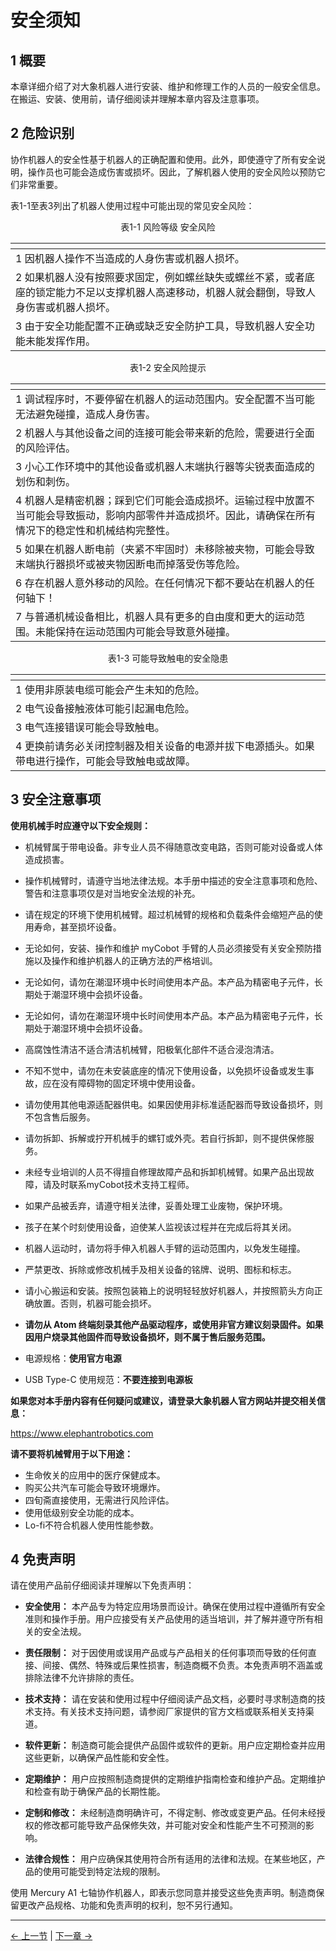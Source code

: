 # 安全须知

## 1 概要

  本章详细介绍了对大象机器人进行安装、维护和修理工作的人员的一般安全信息。在搬运、安装、使用前，请仔细阅读并理解本章内容及注意事项。

## 2 危险识别

 协作机器人的安全性基于机器人的正确配置和使用。此外，即使遵守了所有安全说明，操作员也可能会造成伤害或损坏。因此，了解机器人使用的安全风险以预防它们非常重要。

 表1-1至表3列出了机器人使用过程中可能出现的常见安全风险：

<center>表1-1 风险等级 安全风险</center>

| <img src="image/danger.png" title="" alt="" data-align="center">       |
| ---------------------------------------------------------------------- |
| 1 因机器人操作不当造成的人身伤害或机器人损坏。 |
| 2 如果机器人没有按照要求固定，例如螺丝缺失或螺丝不紧，或者底座的锁定能力不足以支撑机器人高速移动，机器人就会翻倒，导致人身伤害或机器人损坏。 |
| 3 由于安全功能配置不正确或缺乏安全防护工具，导致机器人安全功能未能发挥作用。|

<center>表1-2 安全风险提示</center>

| <img src="image/warning.png" title="" alt="" data-align="center">               |
| ------------------------------------------------------------------------------- |
| 1 调试程序时，不要停留在机器人的运动范围内。安全配置不当可能无法避免碰撞，造成人身伤害。 |
| 2 机器人与其他设备之间的连接可能会带来新的危险，需要进行全面的风险评估。 |
| 3 小心工作环境中的其他设备或机器人末端执行器等尖锐表面造成的划伤和刺伤。 |
| 4 机器人是精密机器；踩到它们可能会造成损坏。运输过程中放置​​不当可能会导致振动，影响内部零件并造成损坏。因此，请确保在所有情况下的稳定性和机械结构完整性。 |
| 5 如果在机器人断电前（夹紧不牢固时）未移除被夹物，可能会导致末端执行器损坏或被夹物因断电而掉落受伤等危险。 |
| 6 存在机器人意外移动的风险。在任何情况下都不要站在机器人的任何轴下！ |
| 7 与普通机械设备相比，机器人具有更多的自由度和更大的运动范围。未能保持在运动范围内可能会导致意外碰撞。 |

<center>表1-3 可能导致触电的安全隐患</center>

| <img src="image/careful.png" title="" alt="" data-align="center"> |
| ----------------------------------------------------------------- |
| 1 使用非原装电缆可能会产生未知的危险。 |
| 2 电气设备接触液体可能引起漏电危险。 |
| 3 电气连接错误可能会导致触电。 |
| 4 更换前请务必关闭控制器及相关设备的电源并拔下电源插头。如果带电进行操作，可能会导致触电或故障。 |

## 3 安全注意事项

**使用机械手时应遵守以下安全规则：**

- 机械臂属于带电设备。非专业人员不得随意改变电路，否则可能对设备或人体造成损害。
- 操作机械臂时，请遵守当地法律法规。本手册中描述的安全注意事项和危险、警告和注意事项仅是对当地安全法规的补充。
- 请在规定的环境下使用机械臂。超过机械臂的规格和负载条件会缩短产品的使用寿命，甚至损坏设备。
- 无论如何，安装、操作和维护 myCobot 手臂的人员必须接受有关安全预防措施以及操作和维护机器人的正确方法的严格培训。
- 无论如何，请勿在潮湿环境中长时间使用本产品。本产品为精密电子元件，长期处于潮湿环境中会损坏设备。
- 无论如何，请勿在潮湿环境中长时间使用本产品。本产品为精密电子元件，长期处于潮湿环境中会损坏设备。
- 高腐蚀性清洁不适合清洁机械臂，阳极氧化部件不适合浸泡清洁。
- 不知不觉中，请勿在未安装底座的情况下使用设备，以免损坏设备或发生事故，应在没有障碍物的固定环境中使用设备。
- 请勿使用其他电源适配器供电。如果因使用非标准适配器而导致设备损坏，则不包含售后服务。
- 请勿拆卸、拆解或拧开机械手的螺钉或外壳。若自行拆卸，则不提供保修服务。
- 未经专业培训的人员不得擅自修理故障产品和拆卸机械臂。如果产品出现故障，请及时联系myCobot技术支持工程师。
- 如果产品被丢弃，请遵守相关法律，妥善处理工业废物，保护环境。
- 孩子在某个时刻使用设备，迫使某人监视该过程并在完成后将其关闭。
- 机器人运动时，请勿将手伸入机器人手臂的运动范围内，以免发生碰撞。
- 严禁更改、拆除或修改机械手及相关设备的铭牌、说明、图标和标志。
- 请小心搬运和安装。按照包装箱上的说明轻轻放好机器人，并按照箭头方向正确放置。否则，机器可能会损坏。

- **请勿从 Atom 终端刻录其他产品驱动程序，或使用非官方建议刻录固件。如果因用户烧录其他固件而导致设备损坏，则不属于售后服务范围。**
- 电源规格：**使用官方电源**
- USB Type-C 使用规范：**不要连接到电源板**

**如果您对本手册内容有任何疑问或建议，请登录大象机器人官方网站并提交相关信息：**

https://www.elephantrobotics.com

**请不要将机械臂用于以下用途：**

- 生命攸关的应用中的医疗保健成本。
- 购买公共汽车可能会导致环境爆炸。
- 四旬斋直接使用，无需进行风险评估。
- 使用低级别安全功能的成本。
- Lo-fi不符合机器人使用性能参数。

## 4 免责声明

请在使用产品前仔细阅读并理解以下免责声明：

- **安全使用：** 本产品专为特定应用场景而设计。确保在使用过程中遵循所有安全准则和操作手册。用户应接受有关产品使用的适当培训，并了解并遵守所有相关的安全法规。

- **责任限制：** 对于因使用或误用产品或与产品相关的任何事项而导致的任何直接、间接、偶然、特殊或后果性损害，制造商概不负责。本免责声明不涵盖或排除法律不允许排除的责任。

- **技术支持：** 请在安装和使用过程中仔细阅读产品文档，必要时寻求制造商的技术支持。有关技术支持问题，请参阅厂家提供的官方文档或联系相关支持渠道。

- **软件更新：** 制造商可能会提供产品固件或软件的更新。用户应定期检查并应用这些更新，以确保产品性能和安全性。

- **定期维护：** 用户应按照制造商提供的定期维护指南检查和维护产品。定期维护和检查有助于确保产品的长期性能。

- **定制和修改：** 未经制造商明确许可，不得定制、修改或变更产品。任何未经授权的修改都可能导致产品保修失效，并可能对安全和性能产生不可预测的影响。

- **法律合规性：** 用户应确保其使用符合所有适用的法律和法规。在某些地区，产品的使用可能受到特定法规的限制。

使用 Mercury A1 七轴协作机器人，即表示您同意并接受这些免责声明。制造商保留更改产品规格、功能和免责声明的权利，恕不另行通知。

----
[← 上一节](3-UserNotes.md#) | [下一章 →](/4-FirstInstallAndUse/README.md)